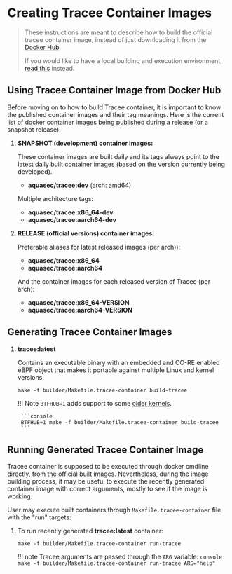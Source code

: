 # Creating Tracee Container Images

> These instructions are meant to describe how to build the official tracee
> container image, instead of just downloading it from the
> [Docker Hub](https://hub.docker.com/r/aquasec/tracee).
>
> If you would like to have a local building and execution environment,
> [read this](./environment.md) instead.

## Using Tracee Container Image from Docker Hub

Before moving on to how to build Tracee container, it is important to know the
published container images and their tag meanings. Here is the current list of
docker container images being published during a release (or a snapshot
release):

1. **SNAPSHOT (development) container images:**

     These container images are built daily and its tags always point to the
     latest daily built container images (based on the version currently being
     developed).

     - **aquasec/tracee:dev** (arch: amd64)

     Multiple architecture tags:

     - **aquasec/tracee:x86_64-dev**
     - **aquasec/tracee:aarch64-dev**

2. **RELEASE (official versions) container images:**

     Preferable aliases for latest released images (per arch)):

     - **aquasec/tracee:x86_64**
     - **aquasec/tracee:aarch64**

     And the container images for each released version of Tracee (per arch):

     - **aquasec/tracee:x86_64-VERSION**
     - **aquasec/tracee:aarch64-VERSION**

## Generating Tracee Container Images

1. **tracee:latest**

    Contains an executable binary with an embedded and CO-RE enabled eBPF object
    that makes it portable against multiple Linux and kernel versions.

    ```console
    make -f builder/Makefile.tracee-container build-tracee
    ```

    !!! Note
        `BTFHUB=1` adds support to some [older kernels](https://github.com/aquasecurity/btfhub/blob/main/docs/supported-distros.md).

        ```console
        BTFHUB=1 make -f builder/Makefile.tracee-container build-tracee
        ```

## Running Generated Tracee Container Image

Tracee container is supposed to be executed through docker cmdline directly,
from the official built images. Nevertheless, during the image building process,
it may be useful to execute the recently generated container image with correct
arguments, mostly to see if the image is working.

User may execute built containers through `Makefile.tracee-container` file with
the "run" targets:

1. To run recently generated **tracee:latest** container:

    ```console
    make -f builder/Makefile.tracee-container run-tracee
    ```

    !!! note
        Tracee arguments are passed through the `ARG` variable:
        ```console
        make -f builder/Makefile.tracee-container run-tracee ARG="help"
        ```
